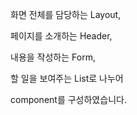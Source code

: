 화면 전체를 담당하는 Layout, 

페이지를 소개하는 Header, 

내용을 작성하는 Form, 

할 일을 보여주는 List로 나누어

component를 구성하였습니다.
